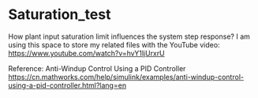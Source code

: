 # Saturation_test
How plant input saturation limit influences the system step response?
I am using this space to store my related files with the YouTube video:
https://www.youtube.com/watch?v=hvY1ljUrxrU

Reference:
Anti-Windup Control Using a PID Controller
https://cn.mathworks.com/help/simulink/examples/anti-windup-control-using-a-pid-controller.html?lang=en
